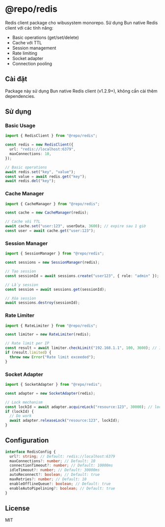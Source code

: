 # @repo/redis

Redis client package cho wibusystem monorepo. Sử dụng Bun native Redis client với các tính năng:

- Basic operations (get/set/delete)
- Cache với TTL
- Session management
- Rate limiting
- Socket adapter
- Connection pooling

## Cài đặt

Package này sử dụng Bun native Redis client (v1.2.9+), không cần cài thêm dependencies.

## Sử dụng

### Basic Usage

```typescript
import { RedisClient } from "@repo/redis";

const redis = new RedisClient({
  url: "redis://localhost:6379",
  maxConnections: 10,
});

// Basic operations
await redis.set("key", "value");
const value = await redis.get("key");
await redis.del("key");
```

### Cache Manager

```typescript
import { CacheManager } from "@repo/redis";

const cache = new CacheManager(redis);

// Cache với TTL
await cache.set("user:123", userData, 3600); // expire sau 1 giờ
const user = await cache.get("user:123");
```

### Session Manager

```typescript
import { SessionManager } from "@repo/redis";

const sessions = new SessionManager(redis);

// Tạo session
const sessionId = await sessions.create("user123", { role: "admin" });

// Lấy session
const session = await sessions.get(sessionId);

// Xóa session
await sessions.destroy(sessionId);
```

### Rate Limiter

```typescript
import { RateLimiter } from "@repo/redis";

const limiter = new RateLimiter(redis);

// Rate limit per IP
const result = await limiter.checkLimit("192.168.1.1", 100, 3600); // 100 requests per hour
if (result.limited) {
  throw new Error("Rate limit exceeded");
}
```

### Socket Adapter

```typescript
import { SocketAdapter } from "@repo/redis";

const adapter = new SocketAdapter(redis);

// Lock mechanism
const lockId = await adapter.acquireLock("resource:123", 30000); // lock 30s
if (lockId) {
  // Do work
  await adapter.releaseLock("resource:123", lockId);
}
```

## Configuration

```typescript
interface RedisConfig {
  url?: string; // Default: redis://localhost:6379
  maxConnections?: number; // Default: 10
  connectionTimeout?: number; // Default: 10000ms
  idleTimeout?: number; // Default: 30000ms
  autoReconnect?: boolean; // Default: true
  maxRetries?: number; // Default: 10
  enableOfflineQueue?: boolean; // Default: true
  enableAutoPipelining?: boolean; // Default: true
}
```

## License

MIT
